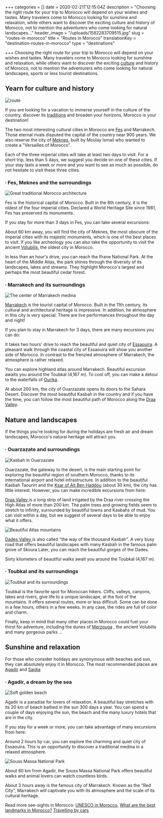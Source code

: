 +++
categories = []
date = 2020-02-21T12:15:04Z
description = "Choosing the right route for your trip to Morocco will depend on your wishes and tastes. Many travelers come to Morocco looking for sunshine and relaxation, while others want to discover the exciting culture and history of Morocco, not to mention the adventurers who come looking for natural landscapes..."
header_image = "/uploads/1582283709515.jpg"
slug = "routes-in-morocco"
title = "Routes in Morocco"
translationKey = "destination-routes-in-morocco"
type = "destinations"

+++
Choosing the right route for your trip to Morocco will depend on your wishes and tastes. Many travelers come to Morocco looking for sunshine and relaxation, while others want to discover the exciting [culture](/en/blog/culture-of-morocco/ "Culture of Morocco") and history of Morocco, not to mention the adventurers who come looking for natural landscapes, sports or less tourist destinations.

## **Yearn for culture and history**

![route](/uploads/1581321143064.jpg "route")

If you are looking for a vacation to immerse yourself in the culture of the country, discover its [traditions](/en/blog/customs-and-traditions-of-morocco/ "Customs and Traditions of Morocco ") and broaden your horizons, Morocco is your destination!

The two most interesting cultural cities in Morocco are [Fes](/en/destinations/fez/ "Fes") and Marrakech. Those eternal rivals disputed the capital of the country near 900 years. We also reserve the city of [Meknes](/en/destinations/meknes/ "Meknes"), built by Moulay Ismail who wanted to create a "Versailles of Morocco".

Each of the three imperial cities will take at least two days to visit. For a short trip, less than 5 days, we suggest you decide on one of these cities. If your stay lasts a week or more and you want to see as much as possible, do not hesitate to visit these three cities.

### **∙ Fes, Meknes and the surroundings**

![Great traditional Morocco architecture](/uploads/photo-1531230689007-0b32d7a7c33e.jpeg "Great traditional Morocco architecture")

Fes is the historical capital of Morocco. Built in the 8th century, it is the oldest of the four imperial cities. Declared a World Heritage Site since 1981, Fes has preserved its monuments.

If you stay for more than 3 days in Fes, you can take several excursions:

About 60 km away, you will find the city of Meknes, the most obscure of the imperial cities with its majestic monuments, which is one of the best places to visit. If you like archeology you can also take the opportunity to visit the ancient [Volubilis](/en/destinations/volubilis-ruins-of-the-ancient-roman-empire-in-morocco/ "Volubilis"), the oldest city in Morocco.

In less than an hour's drive, you can reach the Ifrane National Park. At the heart of the Middle Atlas, the park shines through the diversity of its landscapes, lakes and streams. They highlight Morocco's largest and perhaps the most beautiful cedar forest.

### **∙ Marrakech and its surroundings**

![The center of Marrakech medina](/uploads/1578041121070.jpg "The center of Marrakech medina")

[Marrakech](/en/destinations/nightlife-in-marrakech/ "Nightlife in Marrakech") is the tourist capital of Morocco. Built in the 11th century, its cultural and architectural heritage is impressive. In addition, he atmosphere in this city is very special. There are live performances throughout the day and night!

If you plan to stay in Marrakech for 3 days, there are many excursions you can do:

It takes two hours' drive to reach the beautiful and quiet city of [Essaouira](/en/destinations/essaouira/ "Essaouira"). A pleasant walk through the coastal city of Essaouira will show you another side of Morocco. In contrast to the frenzied atmosphere of Marrakech, the atmosphere is rather relaxed.

You can explore highland atlas around Marrakech. Beautiful excursion awaits you around the Toubkal (4,167 m). To cool off, you can make a detour to the waterfalls of [Ourika](/en/destinations/enjoying-your-visit-to-the-famous-ourika-valley/ "Ourika").

At about 200 km, the city of Ouarzazate opens its doors to the Sahara Desert. Discover the most beautiful Kasbah in the country and if you have the time, you can follow the most beautiful path of Morocco along the [Draa Valley](/en/destinations/the-draa-valley/ "Draa Valley").

## **Nature and landscapes**

If the things you're looking for during the holidays are fresh air and dream landscapes, Morocco's natural heritage will attract you.

### **∙ Ouarzazate and surroundings**

![Kasbah in Ouarzazate](/uploads/photo-1531217985308-655381b6be66.jpeg "Kasbah in Ouarzazate")

Ouarzazate, the gateway to the desert, is the main starting point for exploring the beautiful region of southern Morocco, thanks to its international airport and hotel infrastructure. In addition to the beautiful Kasbah Taourirt and the [Ksar of Ait Ben Haddou](/en/destinations/ait-ben-haddou/ "Ksar of Ait Ben Haddou") (about 30 km), the city has little interest. However, you can make incredible excursions from here:

[Draa Valley ](/en/destinations/the-draa-valley/ "Draa Valley ")is a long strip of land irrigated by the Draa river crossing the High Atlas of more than 200 km. The palm trees and growing fields seem to stretch to infinity, surrounded by beautiful towns and Kasbahs of mud. You can visit within a day, but we suggest of several days to be able to enjoy what it offers.

![Beautiful Atlas mountains](/uploads/1582283697032.jpg "Beautiful Atlas mountains")

[Dades Valley ](/en/destinations/the-todra-gorge-and-the-dades-valley/ "Dades Valley ")is also called "the way of the thousand Kasbah". A very busy road that offers beautiful landscapes with many Kasbah in the famous palm grove of Skoura Later, you can reach the beautiful gorges of the Dades.

Sixty kilometers of beautiful walks await you around the Toubkal (4,167 m).

### **∙ Toubkal and its surroundings**

![Toubkal and its surroundings](/uploads/photo-1511185307590-3c29c11275ca.jpeg "Toubkal and its surroundings")

Toubkal is the favorite spot for Moroccan hikers. Cliffs, valleys, canyons, lakes and rivers, give life to a unique landscape, at the foot of the mountains. It offers several routes, more or less difficult. Some can be done in a few hours, others in a few weeks. In any case, the rides are full of color and charm.

Finally, keep in mind that many other places in Morocco could fuel your thirst for adventure, including the dunes of [Merzouga](/en/destinations/the-incredible-village-of-merzouga/ "Merzouga ") , the ancient Volubilis and many gorgeous parks ...

## **Sunshine and relaxation**

For those who consider holidays are synonymous with beaches and sun, they can absolutely enjoy it in Morocco. The most recommended places are [Agadir](/en/destinations/agadir/ "Agadir") and [Saidia](/en/destinations/saidia/ "Saidia")

### **∙ Agadir, a dream by the sea**

![Soft golden beach](/uploads/photo-1571722511695-3971d77fd080.jpeg "Soft golden beach")

Agadir is a paradise for lovers of relaxation. A beautiful bay stretches with its 20 km of beach bathed in the sun 300 days a year. You can spend a couple of days enjoying the sun, the beach and the many luxury hotels that are in the city.

If you stay for a week or more, you can take advantage of many excursions from here:

Around 2 hours by car, you can explore the charming and quiet city of Essaouira. This is an opportunity to discover a traditional medina in a relaxed atmosphere.

![Souss Massa National Park](/uploads/1582286157697.jpg "Souss Massa National Park")

About 60 km from Agadir, the Souss Massa National Park offers beautiful walks and animal lovers can watch countless birds.

About 3 hours away is the famous city of Marrakech. Known as the "Red City", Marrakech will captivate you with its atmosphere and the scale of its cultural heritage.

Read more see-sights in Morocco: [UNESCO in Morocco](/en/blog/unesco-in-morocco/ "UNESCO in Morocco"), [What are the best landmarks in Morocco?](/en/destinations/what-are-the-best-landmarks-in-morocco/ "What are the best landmarks in Morocco?") [Travelling by cars](/en/blog/travelling-by-cars-taxi-or-rent-cars-in-morocco/ "Travelling by cars")